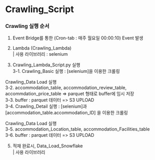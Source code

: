 # Crawling_Script

### Crawling 실행 순서

1. Event Bridge를 통한 (Cron-tab : 매주 월요일 00:00:10) Event 발생

2. Lambda (Crawling_Lambda)<br>
   | 사용 라이브러리 : selenium<br>

3. Crawling_Lambda_Script.py 실행<br>
3-1. Crawling_Basic 실행 : [selenium]을 이용한 크롤링<br>

Crawling_Data Load 실행<br>
3-2. accommodation_table, accommodation_review_table, accommdation_price_table => parquet 형태로 buffer에 임시 저장<br>
3-3. buffer : parquet 데이터 => S3 UPLOAD<br>
3-4. Crawling_Detail 실행 : [selenium]과 [accommodation_table.accommodation_ID] 을 이용한 크롤링<br>

Crawling_Data Load 실행<br>
3-5. accommodation_Location_table, accommodation_Facilities_table<br>
3-6. buffer : parquet 데이터 => S3 UPLOAD<br>

5. 적재 완료시, Data_Load_Snowflake<br>
| 사용 라이브러리<br>
